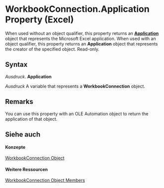 
# WorkbookConnection.Application Property (Excel)

When used without an object qualifier, this property returns an  **[Application](19b73597-5cf9-4f56-8227-b5211f657f6f.md)** object that represents the Microsoft Excel application. When used with an object qualifier, this property returns an **Application** object that represents the creator of the specified object. Read-only.


## Syntax

 _Ausdruck_. **Application**

 _Ausdruck_ A variable that represents a **WorkbookConnection** object.


## Remarks

You can use this property with an OLE Automation object to return the application of that object.


## Siehe auch


#### Konzepte


[WorkbookConnection Object](5974dd57-7671-cd55-3f8f-6a76fa938317.md)
#### Weitere Ressourcen


[WorkbookConnection Object Members](http://msdn.microsoft.com/library/1c692856-1ddb-1d7d-4463-143cba3dfbe8%28Office.15%29.aspx)